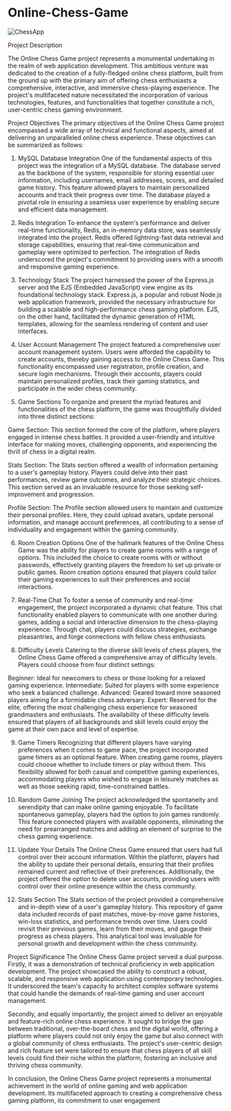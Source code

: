  # Online-Chess-Game


 ![ChessApp](https://github.com/uveshAhmad/Online-Chess-Game/assets/115268659/461fb7c7-4f54-4c62-b8ac-f005c35f4d35)

 
Project Description 


The Online Chess Game project represents a monumental undertaking in the realm of web application development. This ambitious venture was dedicated to the creation of a fully-fledged online chess platform, built from the ground up with the primary aim of offering chess enthusiasts a comprehensive, interactive, and immersive chess-playing experience. The project's multifaceted nature necessitated the incorporation of various technologies, features, and functionalities that together constitute a rich, user-centric chess gaming environment.

Project Objectives
The primary objectives of the Online Chess Game project encompassed a wide array of technical and functional aspects, aimed at delivering an unparalleled online chess experience. These objectives can be summarized as follows:

1. MySQL Database Integration
One of the fundamental aspects of this project was the integration of a MySQL database. The database served as the backbone of the system, responsible for storing essential user information, including usernames, email addresses, scores, and detailed game history. This feature allowed players to maintain personalized accounts and track their progress over time. The database played a pivotal role in ensuring a seamless user experience by enabling secure and efficient data management.

2. Redis Integration
To enhance the system's performance and deliver real-time functionality, Redis, an in-memory data store, was seamlessly integrated into the project. Redis offered lightning-fast data retrieval and storage capabilities, ensuring that real-time communication and gameplay were optimized to perfection. The integration of Redis underscored the project's commitment to providing users with a smooth and responsive gaming experience.

3. Technology Stack
The project harnessed the power of the Express.js server and the EJS (Embedded JavaScript) view engine as its foundational technology stack. Express.js, a popular and robust Node.js web application framework, provided the necessary infrastructure for building a scalable and high-performance chess gaming platform. EJS, on the other hand, facilitated the dynamic generation of HTML templates, allowing for the seamless rendering of content and user interfaces.

4. User Account Management
The project featured a comprehensive user account management system. Users were afforded the capability to create accounts, thereby gaining access to the Online Chess Game. This functionality encompassed user registration, profile creation, and secure login mechanisms. Through their accounts, players could maintain personalized profiles, track their gaming statistics, and participate in the wider chess community.

5. Game Sections
To organize and present the myriad features and functionalities of the chess platform, the game was thoughtfully divided into three distinct sections:

Game Section: This section formed the core of the platform, where players engaged in intense chess battles. It provided a user-friendly and intuitive interface for making moves, challenging opponents, and experiencing the thrill of chess in a digital realm.

Stats Section: The Stats section offered a wealth of information pertaining to a user's gameplay history. Players could delve into their past performances, review game outcomes, and analyze their strategic choices. This section served as an invaluable resource for those seeking self-improvement and progression.

Profile Section: The Profile section allowed users to maintain and customize their personal profiles. Here, they could upload avatars, update personal information, and manage account preferences, all contributing to a sense of individuality and engagement within the gaming community.

6. Room Creation Options
One of the hallmark features of the Online Chess Game was the ability for players to create game rooms with a range of options. This included the choice to create rooms with or without passwords, effectively granting players the freedom to set up private or public games. Room creation options ensured that players could tailor their gaming experiences to suit their preferences and social interactions.

7. Real-Time Chat
To foster a sense of community and real-time engagement, the project incorporated a dynamic chat feature. This chat functionality enabled players to communicate with one another during games, adding a social and interactive dimension to the chess-playing experience. Through chat, players could discuss strategies, exchange pleasantries, and forge connections with fellow chess enthusiasts.

8. Difficulty Levels
Catering to the diverse skill levels of chess players, the Online Chess Game offered a comprehensive array of difficulty levels. Players could choose from four distinct settings:

Beginner: Ideal for newcomers to chess or those looking for a relaxed gaming experience.
Intermediate: Suited for players with some experience who seek a balanced challenge.
Advanced: Geared toward more seasoned players aiming for a formidable chess adversary.
Expert: Reserved for the elite, offering the most challenging chess experience for seasoned grandmasters and enthusiasts.
The availability of these difficulty levels ensured that players of all backgrounds and skill levels could enjoy the game at their own pace and level of expertise.

9. Game Timers
Recognizing that different players have varying preferences when it comes to game pace, the project incorporated game timers as an optional feature. When creating game rooms, players could choose whether to include timers or play without them. This flexibility allowed for both casual and competitive gaming experiences, accommodating players who wished to engage in leisurely matches as well as those seeking rapid, time-constrained battles.

10. Random Game Joining
The project acknowledged the spontaneity and serendipity that can make online gaming enjoyable. To facilitate spontaneous gameplay, players had the option to join games randomly. This feature connected players with available opponents, eliminating the need for prearranged matches and adding an element of surprise to the chess gaming experience.

11. Update Your Details
The Online Chess Game ensured that users had full control over their account information. Within the platform, players had the ability to update their personal details, ensuring that their profiles remained current and reflective of their preferences. Additionally, the project offered the option to delete user accounts, providing users with control over their online presence within the chess community.

12. Stats Section
The Stats section of the project provided a comprehensive and in-depth view of a user's gameplay history. This repository of game data included records of past matches, move-by-move game histories, win-loss statistics, and performance trends over time. Users could revisit their previous games, learn from their moves, and gauge their progress as chess players. This analytical tool was invaluable for personal growth and development within the chess community.

Project Significance
The Online Chess Game project served a dual purpose. Firstly, it was a demonstration of technical proficiency in web application development. The project showcased the ability to construct a robust, scalable, and responsive web application using contemporary technologies. It underscored the team's capacity to architect complex software systems that could handle the demands of real-time gaming and user account management.

Secondly, and equally importantly, the project aimed to deliver an enjoyable and feature-rich online chess experience. It sought to bridge the gap between traditional, over-the-board chess and the digital world, offering a platform where players could not only enjoy the game but also connect with a global community of chess enthusiasts. The project's user-centric design and rich feature set were tailored to ensure that chess players of all skill levels could find their niche within the platform, fostering an inclusive and thriving chess community.

In conclusion, the Online Chess Game project represents a monumental achievement in the world of online gaming and web application development. Its multifaceted approach to creating a comprehensive chess gaming platform, its commitment to user engagement
